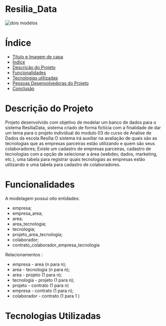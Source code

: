 # Resilia_Data
![dois modelos](https://github.com/AliceCalage79/Resilia_Data/assets/132007913/aa2299f0-102a-41b5-87ee-8367bfd9bc00)


# Índice 

* [Título e Imagem de capa](#Título-e-Imagem-de-capa)
* [Índice](#índice)
* [Descrição do Projeto](#descrição-do-projeto)
* [Funcionalidades](#funcionalidades)
* [Tecnologias utilizadas](#tecnologias-utilizadas)
* [Pessoas Desenvolvedoras do Projeto](#pessoas-desenvolvedoras)
* [Conclusão](#conclusão)

# Descrição do Projeto

Projeto desenvolvido com objetivo de modelar um banco de dados para o sistema ResiliaData, sistema criado de forma fictícia com
a finalidade de dar um tema para o projeto indivídual do modulo 03 do curso de Analise de Dados da escola Resília
O sistema irá auxiliar na avaliação de quais são as tecnologias que as empresas parceiras estão utilizando e quem são seus colaboradores;
Existe um  cadastro de empresas parceiras, cadastro de tecnologias com a opção de selecionar a área (webdev, dados, marketing, etc.), 
uma tabela para registrar quais tecnologias as empresas estão utilizando e uma tabela para cadastro de colaboradores.

# Funcionalidades

A modelagem possui oito entidades:
* empresa;
* empresa_area;
* area;
* area_tecnologia;
* tecnologia;
* projeto_area_tecnologia;
* colaborador;
* contrato_colaborador_empresa_tecnologia

Relacionamentos :

* empresa - area (n para n);
* area - tecnologia (n para n);
* area - projeto (1 para n);
* tecnologia - projeto (1 para n);
* projeto - contrato (1 para n)
* empresa - contrato (1 para n);
* colaborador - contrato (1 para 1 )

# Tecnologias Utilizadas
